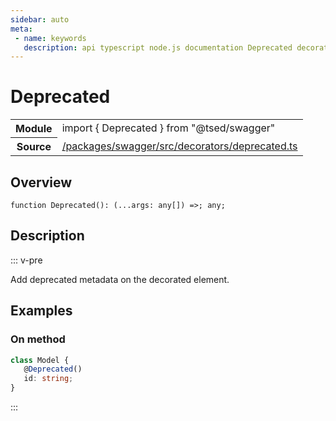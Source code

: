 ```yaml
---
sidebar: auto
meta:
 - name: keywords
   description: api typescript node.js documentation Deprecated decorator
---
```

# Deprecated <Badge text="Decorator" type="decorator"/>
<!-- Summary -->
<section class="symbol-info"><table class="is-full-width"><tbody><tr><th>Module</th><td><div class="lang-typescript"><span class="token keyword">import</span> { Deprecated }&nbsp;<span class="token keyword">from</span>&nbsp;<span class="token string">"@tsed/swagger"</span></div></td></tr><tr><th>Source</th><td><a href="https://github.com/Romakita/ts-express-decorators/blob/v4.31.4/packages/swagger/src/decorators/deprecated.ts#L0-L0">/packages/swagger/src/decorators/deprecated.ts</a></td></tr></tbody></table></section>

<!-- Overview -->
## Overview


<pre><code class="typescript-lang ">function <span class="token function">Deprecated</span><span class="token punctuation">(</span><span class="token punctuation">)</span><span class="token punctuation">:</span> <span class="token punctuation">(</span>...args<span class="token punctuation">:</span> <span class="token keyword">any</span><span class="token punctuation">[</span><span class="token punctuation">]</span><span class="token punctuation">)</span> =&gt<span class="token punctuation">;</span> <span class="token keyword">any</span><span class="token punctuation">;</span></code></pre>



<!-- Description -->
## Description

::: v-pre

Add deprecated metadata on the decorated element.

## Examples
### On method

```typescript
class Model {
   @Deprecated()
   id: string;
}
```


:::